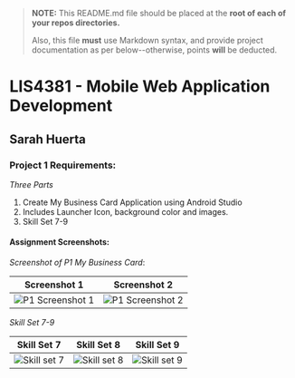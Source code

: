 > **NOTE:** This README.md file should be placed at the **root of each of your repos directories.**
>
>Also, this file **must** use Markdown syntax, and provide project documentation as per below--otherwise, points **will** be deducted.
>

# LIS4381 - Mobile Web Application Development

## Sarah Huerta

### Project 1 Requirements:

*Three Parts*

1. Create My Business Card Application using Android Studio
2. Includes Launcher Icon, background color and images.
3. Skill Set 7-9


#### Assignment Screenshots:


*Screenshot of P1 My Business Card*:

| Screenshot 1 |  Screenshot 2 |
| -----------------------------------| ----------------------------------- |
| ![P1 Screenshot 1](p1_1.png) | ![P1 Screenshot 2](p1_2.png) |


*Skill Set 7-9*

| Skill Set 7 | Skill Set 8 | Skill Set 9 |
| -----------------------------------| ----------------------------------- | ----------------------------------- |
| ![Skill set 7](ss7.png) | ![Skill set 8](ss8.png) | ![Skill set 9](ss9.png) |
